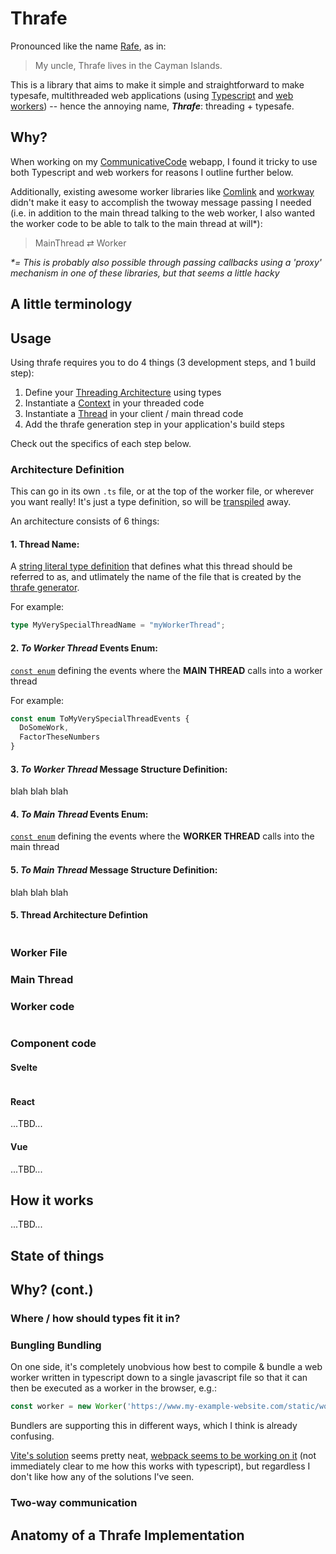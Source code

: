 # Thrafe

Pronounced like the name [Rafe](https://en.wikipedia.org/wiki/Rafe_(name)#:~:text=Rafe), as in:
> My uncle, Thrafe lives in the Cayman Islands.

This is a library that aims to make it simple and straightforward to make typesafe, multithreaded web applications (using [Typescript](https://www.typescriptlang.org/) and [web workers](https://developer.mozilla.org/en-US/docs/Web/API/Web_Workers_API/Using_web_workers)) -- hence the annoying name, ***Thrafe***: threading + typesafe. 

## Why?

When working on my [CommunicativeCode](https://github.com/p-buddy/CommunicativeCode) webapp, I found it tricky to use both Typescript and web workers for reasons I outline further below.

Additionally, existing awesome worker libraries like [Comlink](https://github.com/GoogleChromeLabs/comlink) and [workway](https://github.com/WebReflection/workway) didn't make it easy to accomplish the twoway message passing I needed (i.e. in addition to the main thread talking to the web worker, I also wanted the worker code to be able to talk to the main thread at will*):

> MainThread ⇄ Worker

_*= This is probably also possible through passing callbacks using a 'proxy' mechanism in one of these libraries, but that seems a little hacky_

## A little terminology

## Usage

Using thrafe requires you to do 4 things (3 development steps, and 1 build step):
1. Define your [Threading Architecture]() using types
2. Instantiate a [Context]() in your threaded code
3. Instantiate a [Thread]() in your client / main thread code
4. Add the thrafe generation step in your application's build steps

Check out the specifics of each step below. 

### Architecture Definition

This can go in its own `.ts` file, or at the top of the worker file, or wherever you want really! It's just a type definition, so will be [transpiled]() away.

An architecture consists of 6 things:

#### 1. **Thread Name**:
A [string literal type definition](https://www.typescriptlang.org/docs/handbook/literal-types.html#string-literal-types) that defines what this thread should be referred to as, and utlimately the name of the file that is created by the [thrafe generator](https://github.com/p-buddy/Thrafe/blob/main/src/generation/generator.ts).

For example: 
```ts
type MyVerySpecialThreadName = "myWorkerThread";
```

#### 2. **_To Worker Thread_ Events Enum**: 
[`const enum`](https://www.typescriptlang.org/docs/handbook/enums.html#const-enums) defining the events where the **MAIN THREAD** calls into a worker thread

For example: 
```ts
const enum ToMyVerySpecialThreadEvents {
  DoSomeWork,
  FactorTheseNumbers
}
```

#### 3. **_To Worker Thread_ Message Structure Definition**:
blah blah blah
#### 4. **_To Main Thread_ Events Enum**:
[`const enum`](https://www.typescriptlang.org/docs/handbook/enums.html#const-enums) defining the events where the **WORKER THREAD** calls into the main thread
#### 5. **_To Main Thread_ Message Structure Definition**:
blah blah blah
#### 5. **Thread Architecture Defintion**

```ts
```

### Worker File

### Main Thread

### Worker code
```ts
```

### Component code

#### Svelte

```ts
```

#### React

...TBD...

#### Vue

...TBD...

## How it works

...TBD...

## State of things

## Why? (cont.)

### Where / how should types fit it in?


### Bungling Bundling

On one side, it's completely unobvious how best to compile & bundle a web worker written in typescript down to a single javascript file so that it can then be executed as a worker in the browser, e.g.:

```js
const worker = new Worker('https://www.my-example-website.com/static/worker.js');
```

Bundlers are supporting this in different ways, which I think is already confusing.

[Vite's solution](https://vitejs.dev/guide/features.html#web-workers) seems pretty neat, [webpack seems to be working on it]() (not immediately clear to me how this works with typescript), but regardless I don't like how any of the solutions I've seen. 

### Two-way communication

## Anatomy of a Thrafe Implementation


